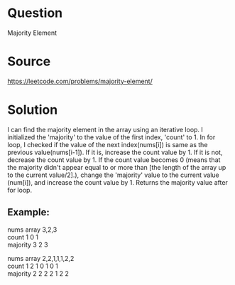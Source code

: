 # Question
Majority Element

# Source
https://leetcode.com/problems/majority-element/

# Solution
I can find the majority element in the array using an iterative loop. I initialized the 'majority' to the value of the first index, 'count' to 1. In for loop, I checked if the value of the next index(nums[i]) is same as the previous value(nums[i-1]). If it is, increase the count value by 1. If it is not, decrease the count value by 1. If the count value becomes 0 (means that the majority didn't appear equal to or more than [the length of the array up to the current value/2].), change the 'majority' value to the current value (num[i]), and increase the count value by 1. Returns the majority value after for loop.

## Example:
nums array 3,2,3<br />
count      1 0 1<br />
majority   3 2 3<br />

nums array 2,2,1,1,1,2,2<br />
count	   1 2 1 0 1 0 1<br />
majority   2 2 2 2 1 2 2<br />
